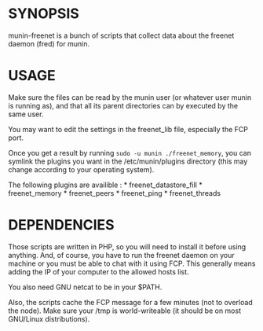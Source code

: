 SYNOPSIS
========

munin-freenet is a bunch of scripts that collect data about the freenet
daemon (fred) for munin.

USAGE
=====

Make sure the files can be read by the munin user (or whatever user munin is
running as), and that all its parent directories can by executed by the
same user.

You may want to edit the settings in the freenet_lib file, especially
the FCP port.

Once you get a result by running `sudo -u munin ./freenet_memory`, you
can symlink the plugins you want in the /etc/munin/plugins directory
(this may change according to your operating system).

The following plugins are availible : 
	* freenet_datastore_fill
	* freenet_memory
	* freenet_peers
	* freenet_ping
	* freenet_threads

DEPENDENCIES
============

Those scripts are written in PHP, so you will need to install it before
using anything. And, of course, you have to run the freenet daemon on your 
machine or you must be able to chat with it using FCP. This generally
means adding the IP of your computer to the allowed hosts list.

You also need GNU netcat to be in your $PATH.

Also, the scripts cache the FCP message for a few minutes (not to
overload the node). Make sure your /tmp is world-writeable (it should
be on most GNU/Linux distributions).
